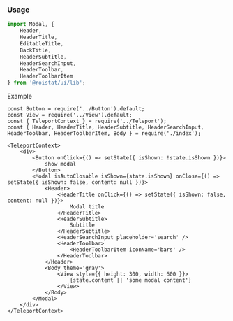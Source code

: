### Usage

```js
import Modal, { 
    Header, 
    HeaderTitle, 
    EditableTitle, 
    BackTitle, 
    HeaderSubtitle, 
    HeaderSearchInput,
    HeaderToolbar, 
    HeaderToolbarItem 
} from '@roistat/ui/lib';

```
Example 
    
    const Button = require('../Button').default;
    const View = require('../View').default;
    const { TeleportContext } = require('../Teleport');
    const { Header, HeaderTitle, HeaderSubtitle, HeaderSearchInput, HeaderToolbar, HeaderToolbarItem, Body } = require('./index');
    
    <TeleportContext>
        <div>
            <Button onClick={() => setState({ isShown: !state.isShown })}>
                show modal
            </Button>
            <Modal isAutoClosable isShown={state.isShown} onClose={() => setState({ isShown: false, content: null })}>
                <Header>
                    <HeaderTitle onClick={() => setState({ isShown: false, content: null })}>
                        Modal title
                    </HeaderTitle>
                    <HeaderSubtitle>
                        Subtitle
                    </HeaderSubtitle>
                    <HeaderSearchInput placeholder='search' />
                    <HeaderToolbar>
                        <HeaderToolbarItem iconName='bars' />
                    </HeaderToolbar>
                </Header>
                <Body theme='gray'>
                    <View style={{ height: 300, width: 600 }}>
                        {state.content || 'some modal content'}
                    </View>
                </Body>
            </Modal>
        </div>
    </TeleportContext>